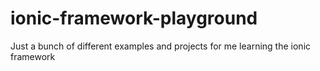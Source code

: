 # ionic-framework-playground
 Just a bunch of different examples and projects for me learning the ionic framework
